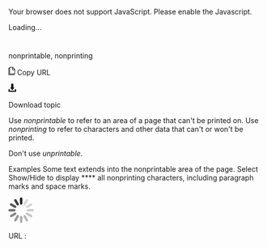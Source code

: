 Your browser does not support JavaScript. Please enable the Javascript.

Loading...

# 

nonprintable, nonprinting

![Copy URL](nonprintable-nonprinting_files/Copy.png)
Copy URL

![Download](nonprintable-nonprinting_files/Download.png)

Download topic

Use *nonprintable* to refer to an area of a page that can't be printed on. Use *nonprinting* to refer to characters and other data that can't or won't be printed. 

Don't use *unprintable*.

Examples
Some text extends into the nonprintable area of the page. 
Select Show/Hide to display **** all nonprinting characters, including paragraph marks and space marks.

![In progress](nonprintable-nonprinting_files/activity-large.gif)

URL :
